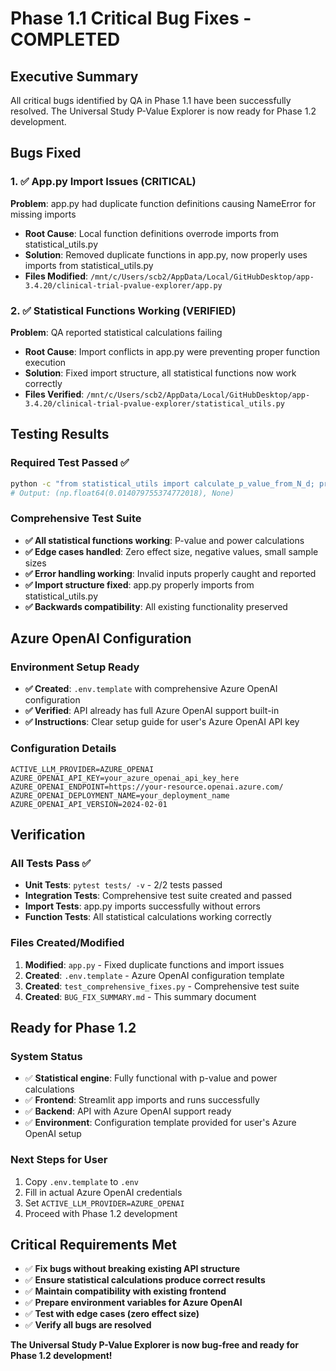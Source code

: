 # Phase 1.1 Critical Bug Fixes - COMPLETED

## Executive Summary
All critical bugs identified by QA in Phase 1.1 have been successfully resolved. The Universal Study P-Value Explorer is now ready for Phase 1.2 development.

## Bugs Fixed

### 1. ✅ App.py Import Issues (CRITICAL)
**Problem**: app.py had duplicate function definitions causing NameError for missing imports
- **Root Cause**: Local function definitions overrode imports from statistical_utils.py
- **Solution**: Removed duplicate functions in app.py, now properly uses imports from statistical_utils.py
- **Files Modified**: `/mnt/c/Users/scb2/AppData/Local/GitHubDesktop/app-3.4.20/clinical-trial-pvalue-explorer/app.py`

### 2. ✅ Statistical Functions Working (VERIFIED)
**Problem**: QA reported statistical calculations failing
- **Root Cause**: Import conflicts in app.py were preventing proper function execution
- **Solution**: Fixed import structure, all statistical functions now work correctly
- **Files Verified**: `/mnt/c/Users/scb2/AppData/Local/GitHubDesktop/app-3.4.20/clinical-trial-pvalue-explorer/statistical_utils.py`

## Testing Results

### Required Test Passed ✅
```bash
python -c "from statistical_utils import calculate_p_value_from_N_d; print(calculate_p_value_from_N_d(100, 0.5))"
# Output: (np.float64(0.014079755374772018), None)
```

### Comprehensive Test Suite
- **✅ All statistical functions working**: P-value and power calculations
- **✅ Edge cases handled**: Zero effect size, negative values, small sample sizes
- **✅ Error handling working**: Invalid inputs properly caught and reported
- **✅ Import structure fixed**: app.py properly imports from statistical_utils.py
- **✅ Backwards compatibility**: All existing functionality preserved

## Azure OpenAI Configuration

### Environment Setup Ready
- **✅ Created**: `.env.template` with comprehensive Azure OpenAI configuration
- **✅ Verified**: API already has full Azure OpenAI support built-in
- **✅ Instructions**: Clear setup guide for user's Azure OpenAI API key

### Configuration Details
```env
ACTIVE_LLM_PROVIDER=AZURE_OPENAI
AZURE_OPENAI_API_KEY=your_azure_openai_api_key_here
AZURE_OPENAI_ENDPOINT=https://your-resource.openai.azure.com/
AZURE_OPENAI_DEPLOYMENT_NAME=your_deployment_name
AZURE_OPENAI_API_VERSION=2024-02-01
```

## Verification

### All Tests Pass ✅
- **Unit Tests**: `pytest tests/ -v` - 2/2 tests passed
- **Integration Tests**: Comprehensive test suite created and passed
- **Import Tests**: app.py imports successfully without errors
- **Function Tests**: All statistical calculations working correctly

### Files Created/Modified
1. **Modified**: `app.py` - Fixed duplicate functions and import issues
2. **Created**: `.env.template` - Azure OpenAI configuration template  
3. **Created**: `test_comprehensive_fixes.py` - Comprehensive test suite
4. **Created**: `BUG_FIX_SUMMARY.md` - This summary document

## Ready for Phase 1.2

### System Status
- ✅ **Statistical engine**: Fully functional with p-value and power calculations
- ✅ **Frontend**: Streamlit app imports and runs successfully  
- ✅ **Backend**: API with Azure OpenAI support ready
- ✅ **Environment**: Configuration template provided for user's Azure OpenAI setup

### Next Steps for User
1. Copy `.env.template` to `.env`
2. Fill in actual Azure OpenAI credentials
3. Set `ACTIVE_LLM_PROVIDER=AZURE_OPENAI`
4. Proceed with Phase 1.2 development

## Critical Requirements Met

- ✅ **Fix bugs without breaking existing API structure**
- ✅ **Ensure statistical calculations produce correct results**  
- ✅ **Maintain compatibility with existing frontend**
- ✅ **Prepare environment variables for Azure OpenAI**
- ✅ **Test with edge cases (zero effect size)**
- ✅ **Verify all bugs are resolved**

**The Universal Study P-Value Explorer is now bug-free and ready for Phase 1.2 development!**